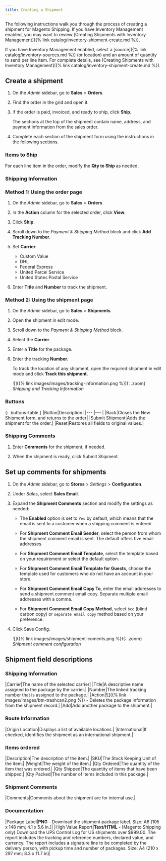 ```yaml
---
title: Creating a Shipment
---
```


The following instructions walk you through the process of creating a shipment for Magento Shipping. If you have Inventory Management enabled, you may want to review [Creating Shipments with Inventory Management]({% link catalog/inventory-shipment-create.md %}).

If you have Inventory Management enabled, select a [source]({% link catalog/inventory-sources.md %}) (or location) and an amount of quantity to send per line item. For complete details, see [Creating Shipments with Inventory Management]({% link catalog/inventory-shipment-create.md %}).

## Create a shipment

1. On the _Admin_ sidebar, go to **Sales** > **Orders**.

1. Find the order in the grid and open it.

1. If the order is paid, invoiced, and ready to ship, click **Ship**.

   The sections at the top of the shipment contain name, address, and payment information from the sales order.

1. Complete each section of the shipment form using the instructions in the following sections.

### Items to Ship

For each line item in the order, modify the **Qty to Ship** as needed.

### Shipping Information

### Method 1: Using the order page

1. On the _Admin_ sidebar, go to **Sales** > **Orders**.

1. In the **Action** column for the selected order, click **View**.

1. Click **Ship**.

1. Scroll down to the _Payment & Shipping Method_ block and click **Add Tracking Number**.

1. Set **Carrier**:

   - Custom Value
   - DHL
   - Federal Express
   - United Parcel Service
   - United States Postal Service

1. Enter **Title** and **Number** to track the shipment.

### Method 2: Using the shipment page

1. On the _Admin_ sidebar, go to **Sales** > **Shipments**.

1. Open the shipment in edit mode.

1. Scroll down to the _Payment & Shipping Method_ block.

1. Select the **Carrier**.

1. Enter a **Title** for the package.

1. Enter the tracking **Number**.

   To track the location of any shipment, open the required shipment in edit mode and click **Track this shipment**.

   ![]({% link images/images/tracking-information.png %}){: .zoom}
   _Shipping and Tracking Information_

### Buttons

{: .buttons-table }
|Button|Description|
|--- |--- |
|<span class="btn">Back</span>|Closes the New Shipment form, and returns to the order|
|<span class="btn">Submit Shipment</span>|Adds the shipment for the order.|
|<span class="btn">Reset</span>|Restores all fields to original values.|

### Shipping Comments

1. Enter **Comments** for the shipment, if needed.

1. When the shipment is ready, click <span class="btn">Submit Shipment</span>.

## Set up comments for shipments

1. On the _Admin_ sidebar, go to **Stores** > _Settings_ > **Configuration**.

1. Under _Sales_, select **Sales Email**.

1. Expand the **Shipment Comments** section and modify the settings as needed:

   - The **Enabled** option is set to `Yes` by default, which means that the email is sent to a customer when a shipping comment is entered.

   - For **Shipment Comment Email Sender**, select the person from whom the shipment comment email is sent. The default offers five email addresses.

   - For **Shipment Comment Email Template**, select the template based on your requirement or select the default option.

   - For **Shipment Comment Email Template for Guests**, choose the template used for customers who do not have an account in your store.

   - For **Shipment Comment Email Copy To**, enter the email addresses to send a shipment comment email copy. Separate multiple email addresses with a comma.

   - For **Shipment Comment Email Copy Method**, select `bcc` (blind carbon copy) or `separate email copy` method based on your preference.

1. Click <span class="btn">Save Config</span>.

   ![]({% link images/images/shipment-coments.png %}){: .zoom}
   _Shipment comment configuration_

## Shipment field descriptions

### Shipping Information

|Carrier|The name of the selected carrier|
|Title|A descriptive name assigned to the package by the carrier.|
|Number|The linked tracking number that is assigned to the package.|
|Action|![]({% link images/images/btn-trashcan2.png %}) - Deletes the package information from the shipment record.|
|Add|Add another package to the shipment.|

### Route Information

|Origin Location|Displays a list of available locations.|
|International|If checked, identifies the shipment as an international shipment.|

### Items ordered

|Description|The description of the item.|
|SKU|The Stock Keeping Unit of the item.|
|Weight|The weight of the item.|
|Qty Ordered|The quantity of the item that was ordered.|
|Qty Shipped|The quantity of items that have been shipped.|
|Qty Packed|The number of items included in this package.|

### Shipment Comments

|Comments|Comments about the shipment are for internal use.|

### Documentation

|Package Label|**PNG** - Download the shipment package label. Size: A6 (105 x 148 mm; 4.1 x 5.6 in.)|
|High Value Report|**Text/HTML** - (Magento Shipping  only) Download the UPS Control Log for US shipments over $999.00. The report includes the tracking and reference numbers, declared value, and currency. The report includes a signature line to be completed by the delivery person, with pickup time and number of packages. Size: A4 (210 x 297 mm; 8.3 x 11.7 in)|

<style>
.buttons-table td:first-of-type {
  width: 200px;
}
</style>
